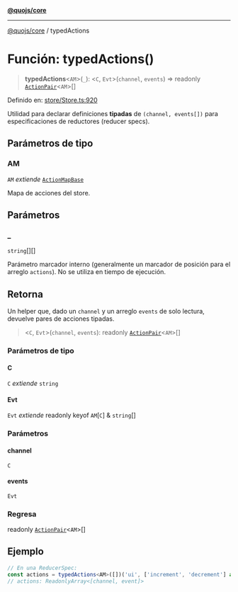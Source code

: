 [**@quojs/core**](../README.md)

***

[@quojs/core](../README.md) / typedActions

# Función: typedActions()

> **typedActions**<`AM`>(`_`): <`C`, `Evt`>(`channel`, `events`) => readonly [`ActionPair`](../type-aliases/ActionPair.md)<`AM`>[]

Definido en: [store/Store.ts:920](https://github.com/quojs/quojs/blob/77e60321cd9a639207281caa83e9258935b2bfc1/packages/core/src/store/Store.ts#L920)

Utilidad para declarar definiciones **tipadas** de `(channel, events[])` para especificaciones de reductores (reducer specs).

## Parámetros de tipo

### AM

`AM` *extiende* [`ActionMapBase`](../type-aliases/ActionMapBase.md)

Mapa de acciones del store.

## Parámetros

### _

`string`[][]

Parámetro marcador interno (generalmente un marcador de posición para el arreglo `actions`). No se utiliza en tiempo de ejecución.

## Retorna

Un helper que, dado un `channel` y un arreglo `events` de solo lectura, devuelve pares de acciones tipadas.

> <`C`, `Evt`>(`channel`, `events`): readonly [`ActionPair`](../type-aliases/ActionPair.md)<`AM`>[]

### Parámetros de tipo

#### C

`C` *extiende* `string`

#### Evt

`Evt` *extiende* readonly keyof `AM`[`C`] & `string`[]

### Parámetros

#### channel

`C`

#### events

`Evt`

### Regresa

readonly [`ActionPair`](../type-aliases/ActionPair.md)<`AM`>[]

## Ejemplo

```ts
// En una ReducerSpec:
const actions = typedActions<AM>([])('ui', ['increment', 'decrement'] as const);
// actions: ReadonlyArray<[channel, event]>
```
